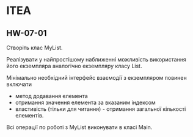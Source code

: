 # ITEA
## HW-07-01

Створіть клас MyList.

Реалізувати у найпростішому наближенні можливість використання його екземпляра аналогічно екземпляру класу List.

Мінімально необхідний інтерфейс взаємодії з екземпляром повинен включати
- метод додавання елемента
- отримання значення елемента за вказаним індексом
- властивість (тільки для читання) - отримання загальної кількості елементів.

Всі операції по роботі з MyList виконувати в класі Main.